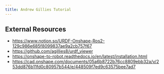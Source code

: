 ```yaml
---
title: Andrew Gillies Tutorial
---
```


## External Resources

* <https://www.notion.so/URDF-Onshape-Ros2-129c986e685f8099837ae9a2cb757f67>
* <https://github.com/agillies8/urdf_viewer>
* <https://onshape-to-robot.readthedocs.io/en/latest/installation.html>
* <https://cad.onshape.com/documents/05a6b8722b76cc8809ebb32a/v/253dd876b11fd0c80957b544/e/448509f7ed9c63575bee7ad7>